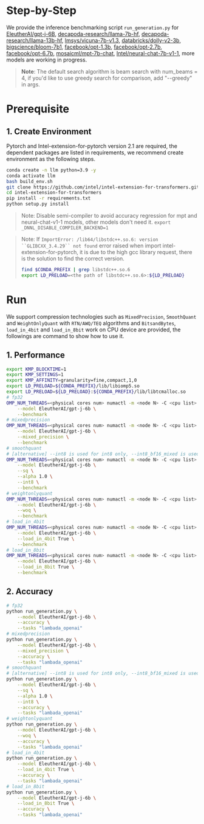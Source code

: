 # Step-by-Step
We provide the inference benchmarking script `run_generation.py` for [EleutherAI/gpt-j-6B](https://huggingface.co/EleutherAI/gpt-j-6B),  [decapoda-research/llama-7b-hf](https://huggingface.co/decapoda-research/llama-7b-hf), [decapoda-research/llama-13b-hf](https://huggingface.co/decapoda-research/llama-13b-hf), [lmsys/vicuna-7b-v1.3](https://huggingface.co/lmsys/vicuna-7b-v1.3), [databricks/dolly-v2-3b](https://huggingface.co/databricks/dolly-v2-3b), [bigscience/bloom-7b1](https://huggingface.co/bigscience/bloom-7b1), [facebook/opt-1.3b](https://huggingface.co/facebook/opt-1.3b), [facebook/opt-2.7b](https://huggingface.co/facebook/opt-2.7b), [facebook/opt-6.7b](https://huggingface.co/facebook/opt-6.7b), [mosaicml/mpt-7b-chat](https://huggingface.co/mosaicml/mpt-7b-chat), [Intel/neural-chat-7b-v1-1](https://huggingface.co/Intel/neural-chat-7b-v1-1), more models are working in progress.

>**Note**: The default search algorithm is beam search with num_beams = 4, if you'd like to use greedy search for comparison, add "--greedy" in args.


# Prerequisite​
## 1. Create Environment​
Pytorch and Intel-extension-for-pytorch version 2.1 are required, the dependent packages are listed in requirements, we recommend create environment as the following steps.

```bash
conda create -n llm python=3.9 -y
conda activate llm
bash build_env.sh
git clone https://github.com/intel/intel-extension-for-transformers.git
cd intel-extension-for-transformers
pip install -r requirements.txt
python setup.py install
```
> Note:
> Disable semi-compiler to avoid accuracy regression for mpt and neural-chat-v1-1 models, other models don't need it.
> `export _DNNL_DISABLE_COMPILER_BACKEND=1`

> Note: If `ImportError: /lib64/libstdc++.so.6: version ``GLIBCXX_3.4.29`` not found` error raised when import intel-extension-for-pytorch, it is due to the high gcc library request, there is the solution to find the correct version.
> ```bash
> find $CONDA_PREFIX | grep libstdc++.so.6
> export LD_PRELOAD=<the path of libstdc++.so.6>:${LD_PRELOAD}
> ```



# Run
We support compression technologies such as `MixedPrecision`, `SmoothQuant` and `WeightOnlyQuant` with `RTN/AWQ/TEQ` algorithms and `BitsandBytes`, `load_in_4bit` and `load_in_8bit` work on CPU device are provided, the followings are command to show how to use it.

## 1. Performance
``` bash
export KMP_BLOCKTIME=1
export KMP_SETTINGS=1
export KMP_AFFINITY=granularity=fine,compact,1,0
export LD_PRELOAD=${CONDA_PREFIX}/lib/libiomp5.so
export LD_PRELOAD=${LD_PRELOAD}:${CONDA_PREFIX}/lib/libtcmalloc.so
# fp32
OMP_NUM_THREADS=<physical cores num> numactl -m <node N> -C <cpu list> python run_generation.py \
    --model EleutherAI/gpt-j-6b \
    --benchmark
# mixedprecision
OMP_NUM_THREADS=<physical cores num> numactl -m <node N> -C <cpu list> python run_generation.py \
    --model EleutherAI/gpt-j-6b \
    --mixed_precision \
    --benchmark
# smoothquant
# [alternative] --int8 is used for int8 only, --int8_bf16_mixed is used for int8 mixed bfloat16 precision.
OMP_NUM_THREADS=<physical cores num> numactl -m <node N> -C <cpu list> python run_generation.py \
    --model EleutherAI/gpt-j-6b \
    --sq \
    --alpha 1.0 \
    --int8 \
    --benchmark
# weightonlyquant
OMP_NUM_THREADS=<physical cores num> numactl -m <node N> -C <cpu list> python run_generation.py \
    --model EleutherAI/gpt-j-6b \
    --woq \
    --benchmark
# load_in_4bit
OMP_NUM_THREADS=<physical cores num> numactl -m <node N> -C <cpu list> python run_generation.py \
    --model EleutherAI/gpt-j-6b \
    --load_in_4bit True \
    --benchmark
# load_in_8bit
OMP_NUM_THREADS=<physical cores num> numactl -m <node N> -C <cpu list> python run_generation.py \
    --model EleutherAI/gpt-j-6b \
    --load_in_8bit True \
    --benchmark

```

## 2. Accuracy
```bash
# fp32
python run_generation.py \
    --model EleutherAI/gpt-j-6b \
    --accuracy \
    --tasks "lambada_openai"
# mixedprecision
python run_generation.py \
    --model EleutherAI/gpt-j-6b \
    --mixed_precision \
    --accuracy \
    --tasks "lambada_openai"
# smoothquant
# [alternative] --int8 is used for int8 only, --int8_bf16_mixed is used for int8 mixed bfloat16 precision.
python run_generation.py \
    --model EleutherAI/gpt-j-6b \
    --sq \
    --alpha 1.0 \
    --int8 \
    --accuracy \
    --tasks "lambada_openai"
# weightonlyquant
python run_generation.py \
    --model EleutherAI/gpt-j-6b \
    --woq \
    --accuracy \
    --tasks "lambada_openai"
# load_in_4bit
python run_generation.py \
    --model EleutherAI/gpt-j-6b \
    --load_in_4bit True \
    --accuracy \
    --tasks "lambada_openai"
# load_in_8bit
python run_generation.py \
    --model EleutherAI/gpt-j-6b \
    --load_in_8bit True \
    --accuracy \
    --tasks "lambada_openai"

```
